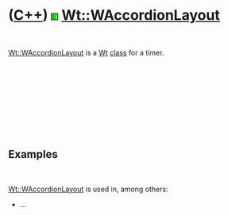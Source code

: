 
 

 

 

 

 

([C++](Cpp.md)) ![Wt](PicWt.png) [Wt::WAccordionLayout](CppWAccordionLayout.md)
=================================================================================

 

[Wt::WAccordionLayout](CppWAccordionLayout.md) is a [Wt](CppWt.md)
[class](CppClass.md) for a timer.

 

 

 

 

 

Examples
--------

 

[Wt::WAccordionLayout](CppWAccordionLayout.md) is used in, among
others:

-   ...

 

 

 

 

 

 

